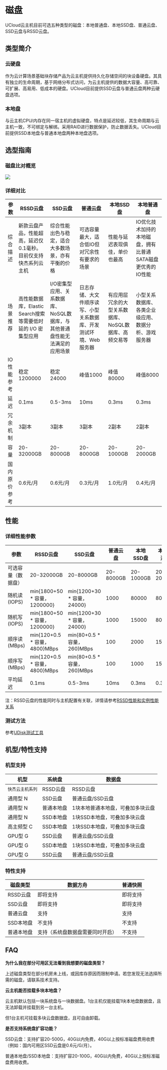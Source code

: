 # 磁盘



UCloud云主机目前可选五种类型的磁盘：本地普通盘、本地SSD盘、普通云盘、SSD云盘与RSSD云盘。

## 类型简介

### 云硬盘

作为云计算场景基础块存储产品为云主机提供持久化存储空间的块设备硬盘。其具有独立的生命周期，基于网络分布式访问，为云主机提供的数据大容量、高可靠、可扩展、高易用、低成本的硬盘。UCloud目前提供SSD云盘与普通云盘两种云硬盘选项。

### 本地盘

与云主机CPU/内存在同一宿主机的虚拟硬盘，特点是延迟较低，其生命周期与云主机一致，不可绑定与解绑。采用RAID进行数据保护，防止数据丢失。UCloud目前提供SSD本地盘与普通本地盘两种本地盘选项。

## 选型指南

### 磁盘比对概览

![](/images/introduction/compare_disks.jpg)

### 详细对比

| 参数     | RSSD云盘                              | SSD云盘                                     | 普通云盘                               | 本地SSD盘                        | 本地普通盘                             |
| ------ | ---------------------------------------- | ----------------------------------------- | ---------------------------------- | ----------------------------- | --------------------------------- |
| 综合描述   | 新款云盘产品，性能超高，延迟仅0.1毫秒。目前仅支持快杰系列云主机         | 综合性能出色与稳定，适合大多数场景，亦有平衡的价格                 | 可选容量最大，适合低IO但对冗余性有要求的场景            | 性能与延迟表现俱佳，单价也最高               | IO优化技术加持的本地磁盘，拥有比普通SATA磁盘更优秀的IO性能 |
| 场景推荐   | 高性能数据库，Elastic Search搜索等需要低时延的 I/O 密集型应用 | I/O密集型应用、关系数据库、NoSQL数据库，与其他普通盘性能无法满足的应用场景 | 日志存储、大文件顺序读写、小型关系数据库、开发测试环境、Web服务器 | 有应用层冗余的大型关系数据库、NoSQL数据库、高频交易等 | 小型关系数据库、各类企业级应用、数据分析、游戏服务器        |
| IO性能参考 | 稳定1200000                                | 稳定24000                                   | 峰值1000                             | 峰值80000                       | 峰值8000                            |
| 延迟     | 0.1ms                                    | 0.5-3ms                                   | 10ms                               | 0.3ms                         | 0.3ms                             |
| 冗余机制   | 3副本                                      | 3副本                                       | 3副本                                | 2副本                           | 2副本                               |
| 容量     | 20-32000GB                               | 20-8000GB                                 | 20-8000GB                          | 20-1000GB                     | 20-2000GB                         |
| 国内原价参考     | 0.6元/月                       | 0.6元/月                        | 0.3元/月                             | 1.0元/月                        | 0.4元/月                            |

## 性能

### 详细性能参数

| 参数         | RSSD云盘                      | SSD云盘                     | 普通云盘      | 本地SSD盘    | 本地普通盘     |
| ---------- | --------------------------- | ------------------------- | --------- | --------- | --------- |
| 可选容量（数据盘）  | 20-32000GB                  | 20-8000GB                 | 20-8000GB | 20-1000GB | 20-2000GB |
| 随机读 (IOPS) | min{1800+50 * 容量，1200000}  | min{1200+30 * 容量，24000}  | 1000      | 80000     | 8000      |
| 随机写 (IOPS) | min{1800+50 * 容量，1200000}  | min{1200+30 * 容量，24000}  | 1000      | 15000     | 8000      |
| 顺序读 (MBps) | min{120+0.5 * 容量，4800}MBps | min{80+0.5 * 容量，260}MBps | 100       | 2000      | 150       |
| 顺序写 (MBps) | min{120+0.5 * 容量，4800}MBps | min{80+0.5 * 容量，260}MBps | 100       | 1000      | 150       |
| 平均延迟       | 0.1ms                       | 0.5-3ms                   | 10ms      | 0.3ms     | 0.3ms     |

注：RSSD云盘的性能同时与主机配置有关联，详情请参考[RSSD性能和实例性能关系](udisk/introduction/performance/account#RSSD性能和实例性能关系)

### 测试方法

参考[UDisk测试工具](introduction/performance/rssd)

## 机型/特性支持

### 机型支持

| 机型     | 系统盘    | 数据盘               |
| ------ | ------ | ----------------- |
| `快杰云主机系列`| RSSD云盘  | RSSD云盘            |
| 通用型 N  | SSD云盘  | 普通云盘/SSD云盘        |
| 通用型 N  | 普通本地盘  | 1块本地普通本地盘，可叠加多块云盘 |
| 通用型 N  | SSD本地盘 | 1块SSD本地盘，可叠加多块云盘  |
| 高主频型 C | SSD本地盘 | 1块SSD本地盘，可叠加多块云盘  |
| GPU型 G  | SSD云盘  | 普通云盘/SSD云盘        |
| GPU型 G | SSD本地盘 | 1块SSD本地盘，可叠加多块云盘  |
| GPU型 G | SSD云盘  | 普通云盘/SSD云盘        |

### 特性支持

| 磁盘类型   | 数据方舟             | 普通快照 |
| ------ | ---------------- | ---- |
| RSSD云盘 | 即将支持             | 即将支持 |
| SSD云盘  | 即将支持             | 即将支持 |
| 普通云盘   | 支持               | 支持   |
| SSD本地盘 | 不支持              | 不支持  |
| 普通本地盘  | 支持（系统盘数据盘需要同时开启） | 不支持  |

## FAQ

**为什么我在部分可用区无法看到我想要的磁盘类型？**

上述磁盘类型在部分机房未上线，或因库存原因而限制申请。若您发现无法选择所需的磁盘，请联系技术支持。

**云主机能否挂载多块本地盘？**

云主机默认包括一块系统盘与一块数据盘。1台主机仅能挂载1块本地盘数据盘，且无法卸载并挂载到另一台主机。

但1台主机可挂载多块云盘数据盘，且可自由卸载。

**是否支持系统盘扩容功能？**

SSD云盘：支持扩容20-500G，40G以内免费，40G以上按标准磁盘费用收费（例如：国内可用区SSD云盘是0.6元/G/月）。

普通本地盘/SSD本地盘：支持扩容20-100G，40G以内免费，40G以上按标准磁盘费用收费。
